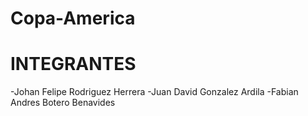 # Copa-America
# INTEGRANTES

-Johan Felipe Rodriguez Herrera
-Juan David Gonzalez Ardila
-Fabian Andres Botero Benavides
